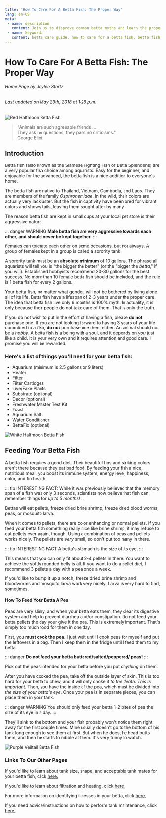 ```yaml
---
title: 'How To Care For A Betta Fish: The Proper Way' 
lang: en-US
meta:
 - name: description
   content: Join us to disprove common betta myths and learn the proper care for your betta today!
 - name: keywords
   content: betta care guide, how to care for a betta fish, betta fish, betta food, betta care, getting a betta fish, betta fish facts
---
```


# How To Care For A Betta Fish: The Proper Way

###### Home Page by Jaylee Stortz

###### Last updated on May 29th, 2018 at 1:26 p.m.

![Red Halfmoon Betta Fish](https://fthmb.tqn.com/NeJKPnyUYDT5Fb15tnVfXe8zmTI=/960x0/filters:no_upscale():max_bytes(150000):strip_icc()/close-up-of-siamese-fighting-fish-swimming-against-black-background-887393422-5a9f247eff1b780036a5c0e6.jpg)

>"Animals are such agreeable friends ... <br> They ask no questions, they pass no criticisms." <br>
> George Eliot

## Introduction

Betta fish (also known as the Siamese Fighting Fish or Betta Splendens) are a very popular fish choice among aquarists. Easy for the beginner, and enjoyable for the advanced, the betta fish is a nice addition to everyone's home. 

The betta fish are native to Thailand, Vietnam, Cambodia, and Laos. They are members of the family *Osphronemidae*. In the wild, their colors are actually very lackluster. But the fish in captivity have been bred for vibrant colors and showy tails, leaving them sought after by many. 


The reason betta fish are kept in small cups at your local pet store is their aggressive nature.

::: danger WARNING
 **Male betta fish are very aggressive towards each other, and should **never** be kept together.**
::: 
 
 Females can tolerate each other on some occasions, but not always. A group of females kept in a group is called a sorority tank. 

A sorority tank must be an **absolute minimum** of 10 gallons. The phrase all aquarists will tell you is "the bigger the better" (or the "bigger the *betta*," if you will). Established hobbyists recommend 20-30 gallons for the best success. No more than 10 female betta fish should be included, and the rule is 1 betta fish for every 2 gallons. 

Your betta fish, no matter what gender, will not be bothered by living alone all of its life. Betta fish have a lifespan of 2-3 years under the proper care. The idea that betta fish live only 6 months is 100% myth. In actuality, it is only because their people do not take care of them. That is only the truth. 

If you do not wish to put in the effort of having a fish, please **do not** purchase one. If you are not looking forward to having 3 years of your life committed to a fish, **do not** purchase one then, either. An animal should not be a *hobby*. A betta fish is a being with a soul, and it depends on *you* just like a child. It is your very own and it requires attention and good care. I promise you will be rewarded. 


### Here's a list of things you'll need for your betta fish:

* Aquarium (minimum is 2.5 gallons or 9 liters)
* Heater
* Filter
* Filter Cartidges
* Live/Fake Plants
* Substrate (optional)
* Decor (optional)
* Freshwater Master Test Kit
* Food
* Aquarium Salt
* Water Conditioner
* BettaFix (optional)

![White Halfmoon Betta Fish](http://allpicts.in/wp-content/uploads/2017/02/Albino-Betta-Fish-Picture-14-500x281.jpg)

## Feeding Your Betta Fish

A betta fish requires a good diet. Their beautiful fins and striking colors aren't there because they eat bad food. By feeding your fish a nice, nutritious meal, you boost its immune system, energy level, happiness, color, and fin health. 

::: tip INTERESTING FACT:
While it was previously believed that the memory span of a fish was only 3 seconds, scientists now believe that fish can remember things for *up to 5 months!*
:::

Bettas will eat pellets, freeze dried brine shrimp, freeze dried blood worms, peas, or mosquito larva. 

When it comes to pellets, there are color enhancing or normal pellets. If you feed your betta fish something really nice like brine shrimp, it may refuse to eat pellets ever again, though. Using a combination of peas and pellets works nicely. The pellets are *very* small, so don't put too many in there.

::: tip INTERESTING FACT
A betta's stomach is the size of its eye. 
:::

This means that you can only fit about 2-4 pellets in there. You want to achieve the softly rounded belly is all. If you want to do a pellet diet, I recommend 3 pellets a day with a pea once a week. 

If you'd like to bump it up a notch, freeze dried brine shrimp and bloodworms and mosquito larva work very nicely. Larva is very hard to find, sometimes. 

#### How To Feed Your Betta A Pea
Peas are very slimy, and when your betta eats them, they clear its digestive system and help to prevent diarrhea and/or constipation. Do not feed your betta pellets the day your give it the pea. This is extremely important. That's simply too much food for them in one day. 

First, you **must cook the pea**. I just wait until I cook peas for myself and put the leftovers in a bag. Then I keep them in the fridge until I feed them to my betta. 

::: danger
**Do not feed your betta buttered/salted/peppered/ peas!** 
::: 

Pick out the peas intended for your betta before you put *anything* on them. 

After you have cooked the pea, take off the outside layer of skin. This is too hard for your betta to chew, and it will only choke it *to the death*. *This is important.* Then, you have the inside of the pea, which must be divided into *the size of your betta's eye*. Once your pea is in separate pieces, you can place them in your tank. 

::: danger WARNING
You should only feed your betta 1-2 bites of pea the size of its eye in a day.
:::

They'll sink to the bottom and your fish probably won't notice them right away for the first couple times. Mine usually doesn't go to the bottom of his tank long enough to see them at first. But when he does, he head butts them, and then he starts to nibble at them. It's very funny to watch. 

![Purple Veiltail Betta Fish](http://www.wallpapers-web.com/data/out/31/3972863-betta-fish-wallpapers.png)

### Links To Our Other Pages

If you'd like to learn about tank size, shape, and acceptable tank mates for your betta fish, click [here.](/Tank.md) 

If you'd like to learn about filtration and heating, click [here.](/Filter.md)

For more information on identifying illnesses in your betta, click [here.](Illnesses.md) 

If you need advice/instructions on how to perform tank maintenance, click [here.](/TankClean.md) 
